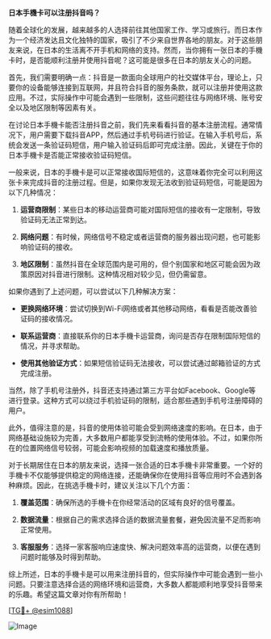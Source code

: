 **日本手機卡可以注册抖音吗？**

随着全球化的发展，越来越多的人选择前往其他国家工作、学习或旅行。而日本作为一个经济发达且文化独特的国家，吸引了不少来自世界各地的朋友。对于这些朋友来说，在日本的生活离不开手机和网络的支持。然而，当你拥有一张日本的手機卡时，是否能顺利注册并使用抖音呢？这可能是很多在日本的朋友关心的问题。

首先，我们需要明确一点：抖音是一款面向全球用户的社交媒体平台，理论上，只要你的设备能够连接到互联网，并且符合抖音的服务条款，就可以注册并使用这款应用。不过，实际操作中可能会遇到一些限制，这些问题往往与网络环境、账号安全以及地区限制等因素有关。

在讨论日本手機卡能否注册抖音之前，我们先来看看抖音的基本注册流程。通常情况下，用户需要下载抖音APP，然后通过手机号码进行验证。在输入手机号后，系统会发送一条验证码短信，用户输入验证码后即可完成注册。因此，关键在于你的日本手機卡是否能正常接收验证码短信。

一般来说，日本的手機卡是可以正常接收国际短信的，这意味着你完全可以利用这张卡来完成抖音的注册过程。但是，如果你发现无法收到验证码短信，可能是因为以下几种情况：

1. **运营商限制**：某些日本的移动运营商可能对国际短信的接收有一定限制，导致验证码无法正常到达。
   
2. **网络问题**：有时候，网络信号不稳定或者运营商的服务器出现问题，也可能影响验证码的接收。

3. **地区限制**：虽然抖音在全球范围内是可用的，但个别国家和地区可能会因为政策原因对抖音进行限制。这种情况相对较少见，但仍需留意。

如果你遇到了上述问题，可以尝试以下几种解决方案：

- **更换网络环境**：尝试切换到Wi-Fi网络或者其他移动网络，看看是否能改善验证码的接收情况。
  
- **联系运营商**：直接联系你的日本手機卡运营商，询问是否存在限制国际短信的情况，并寻求帮助。

- **使用其他验证方式**：如果短信验证码无法接收，可以尝试通过邮箱验证的方式完成注册。

当然，除了手机号注册外，抖音还支持通过第三方平台如Facebook、Google等进行登录。这种方式可以绕过手机验证码的限制，适合那些遇到手机号注册障碍的用户。

此外，值得注意的是，抖音的使用体验可能会受到网络速度的影响。在日本，由于网络基础设施较为完善，大多数用户都能享受到流畅的使用体验。不过，如果你所在的位置网络信号较弱，可能会影响视频的加载速度和播放质量。

对于长期居住在日本的朋友来说，选择一张合适的日本手機卡非常重要。一个好的手機卡不仅能够提供稳定的网络连接，还能确保你在使用抖音等应用时不会遇到各种麻烦。因此，在挑选手機卡时，建议关注以下几个方面：

1. **覆盖范围**：确保所选的手機卡在你经常活动的区域有良好的信号覆盖。

2. **数据流量**：根据自己的需求选择合适的数据流量套餐，避免因流量不足而影响正常使用。

3. **客服服务**：选择一家客服响应速度快、解决问题效率高的运营商，以便在遇到问题时能够及时得到帮助。

综上所述，日本的手機卡是可以用来注册抖音的，但实际操作中可能会遇到一些小问题。只要注意选择合适的网络环境和运营商，大多数人都能顺利地享受抖音带来的乐趣。希望这篇文章对你有所帮助！

[[TG💪+ @esim1088](https://t.me/s/esim1088)]

![Image](https://i.postimg.cc/4NQfJmqS/Snipaste-2025-05-13-00-14-12.png)